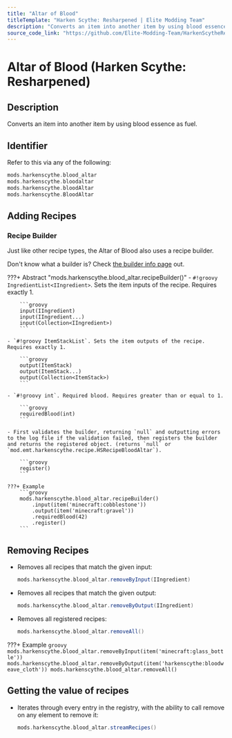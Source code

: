 ```yaml
---
title: "Altar of Blood"
titleTemplate: "Harken Scythe: Resharpened | Elite Modding Team"
description: "Converts an item into another item by using blood essence as fuel."
source_code_link: "https://github.com/Elite-Modding-Team/HarkenScytheResharpened/blob/main/src/main/java/mod/emt/harkenscythe/compat/groovyscript/HSGroovyScriptBloodAltarRecipes.java"
---
```


# Altar of Blood (Harken Scythe: Resharpened)

## Description

Converts an item into another item by using blood essence as fuel.

## Identifier

Refer to this via any of the following:

```groovy hl_lines="3"
mods.harkenscythe.blood_altar
mods.harkenscythe.bloodaltar
mods.harkenscythe.bloodAltar
mods.harkenscythe.BloodAltar
```

## Adding Recipes

### Recipe Builder

Just like other recipe types, the Altar of Blood also uses a recipe builder.

Don't know what a builder is? Check [the builder info page](../../getting_started/builder.md) out.

???+ Abstract "mods.harkenscythe.blood_altar.recipeBuilder()"
	- `#!groovy IngredientList<IIngredient>`. Sets the item inputs of the recipe. Requires exactly 1.

		```groovy
		input(IIngredient)
		input(IIngredient...)
		input(Collection<IIngredient>)
		```

	- `#!groovy ItemStackList`. Sets the item outputs of the recipe. Requires exactly 1.

		```groovy
		output(ItemStack)
		output(ItemStack...)
		output(Collection<ItemStack>)
		```

	- `#!groovy int`. Required blood. Requires greater than or equal to 1.

		```groovy
		requiredBlood(int)
		```

	- First validates the builder, returning `null` and outputting errors to the log file if the validation failed, then registers the builder and returns the registered object. (returns `null` or `mod.emt.harkenscythe.recipe.HSRecipeBloodAltar`).

		```groovy
		register()
		```

	???+ Example
		```groovy
		mods.harkenscythe.blood_altar.recipeBuilder()
			.input(item('minecraft:cobblestone'))
			.output(item('minecraft:gravel'))
			.requiredBlood(42)
			.register()
		```

## Removing Recipes

- Removes all recipes that match the given input:

    ```groovy
    mods.harkenscythe.blood_altar.removeByInput(IIngredient)
    ```

- Removes all recipes that match the given output:

    ```groovy
    mods.harkenscythe.blood_altar.removeByOutput(IIngredient)
    ```

- Removes all registered recipes:

    ```groovy
    mods.harkenscythe.blood_altar.removeAll()
    ```

???+ Example
	```groovy
	mods.harkenscythe.blood_altar.removeByInput(item('minecraft:glass_bottle'))
	mods.harkenscythe.blood_altar.removeByOutput(item('harkenscythe:bloodweave_cloth'))
	mods.harkenscythe.blood_altar.removeAll()
	```

## Getting the value of recipes

- Iterates through every entry in the registry, with the ability to call remove on any element to remove it:

    ```groovy
    mods.harkenscythe.blood_altar.streamRecipes()
    ```

